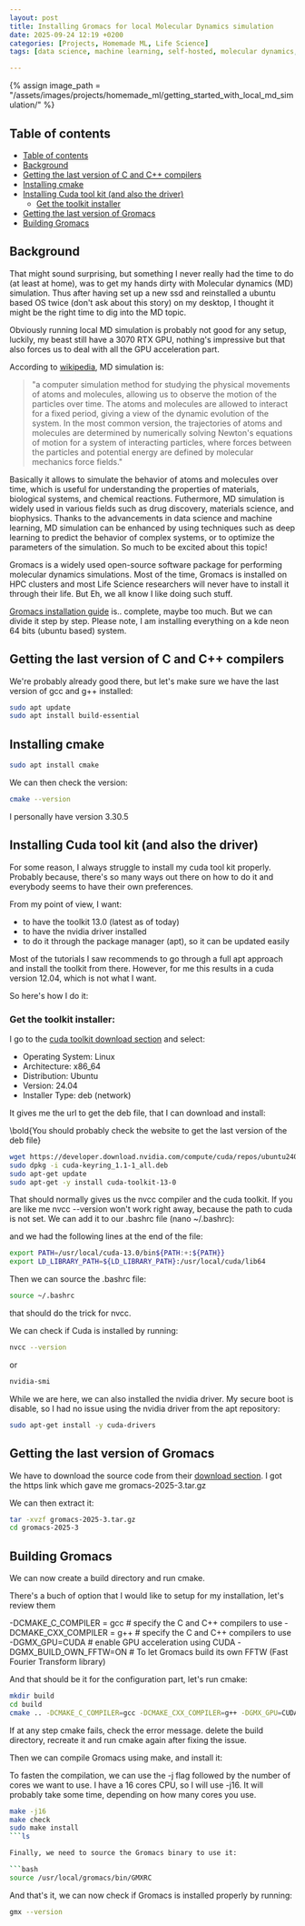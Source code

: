 ```yaml
---
layout: post
title: Installing Gromacs for local Molecular Dynamics simulation
date: 2025-09-24 12:19 +0200
categories: [Projects, Homemade ML, Life Science]
tags: [data science, machine learning, self-hosted, molecular dynamics, simulation]

---
```

{% assign image_path = "/assets/images/projects/homemade_ml/getting_started_with_local_md_simulation/" %}



## Table of contents
  - [Table of contents](#table-of-contents)
  - [Background](#background)
  - [Getting the last version of C and C++ compilers](#getting-the-last-version-of-c-and-c-compilers)
  - [Installing cmake](#installing-cmake)
  - [Installing Cuda tool kit (and also the driver)](#installing-cuda-tool-kit-and-also-the-driver)
    - [Get the toolkit installer](#get-the-toolkit-installer)
  - [Getting the last version of Gromacs](#getting-the-last-version-of-gromacs)
  - [Building Gromacs](#building-gromacs)




## Background


That might sound surprising, but something I never really had the time to do (at least at home), was to get my hands dirty with Molecular dynamics (MD) simulation. Thus after having set up a new ssd and reinstalled a ubuntu based OS twice (don't ask about this story) on my desktop, I thought it might be the right time to dig into the MD topic.

Obviously running local MD simulation is probably not good for any setup, luckily, my beast still have a 3070 RTX GPU, nothing's impressive but that also forces us to deal with all the GPU acceleration part.

According to [wikipedia](https://en.wikipedia.org/wiki/Molecular_dynamics), MD simulation is:
> "a computer simulation method for studying the physical movements of atoms and molecules, allowing us to observe the motion of the particles over time. The atoms and molecules are allowed to interact for a fixed period, giving a view of the dynamic evolution of the system. In the most common version, the trajectories of atoms and molecules are determined by numerically solving Newton's equations of motion for a system of interacting particles, where forces between the particles and potential energy are defined by molecular mechanics force fields."

Basically it allows to simulate the behavior of atoms and molecules over time, which is useful for understanding the properties of materials, biological systems, and chemical reactions. Futhermore, MD simulation is widely used in various fields such as drug discovery, materials science, and biophysics. Thanks to the advancements in data science and machine learning, MD simulation can be enhanced by using techniques such as deep learning to predict the behavior of complex systems, or to optimize the parameters of the simulation. So much to be excited about this topic!


Gromacs is a widely used open-source software package for performing molecular dynamics simulations. Most of the time, Gromacs is installed on HPC clusters and most Life Science researchers will never have to install it through their life. But Eh, we all know I like doing such stuff.

[Gromacs installation guide](https://manual.gromacs.org/current/install-guide/index.html) is.. complete, maybe too much. But we can divide it step by step. Please note, I am installing everything on a kde neon 64 bits (ubuntu based) system.

## Getting the last version of C and C++ compilers

We're probably already good there, but let's make sure we have the last version of gcc and g++ installed:

```bash
sudo apt update
sudo apt install build-essential
```

## Installing cmake


```bash
sudo apt install cmake
```

We can then check the version:

```bash
cmake --version
```
I personally have version 3.30.5

## Installing Cuda tool kit (and also the driver)

For some reason, I always struggle to install my cuda tool kit properly. Probably because, there's so many ways out there on how to do it and everybody seems to have their own preferences.

From my point of view, I want:
- to have the toolkit 13.0 (latest as of today)
- to have the nvidia driver installed
- to do it through the package manager (apt), so it can be updated easily

Most of the tutorials I saw recommends to go through a full apt approach and install the toolkit from there. However, for me this results in a cuda version 12.04, which is not what I want.

So here's how I do it:

### Get the toolkit installer:

I go to the [cuda toolkit download section](https://developer.nvidia.com/cuda-downloads) and select:
- Operating System: Linux
- Architecture: x86_64
- Distribution: Ubuntu
- Version: 24.04
- Installer Type: deb (network)

It gives me the url to get the deb file, that I can download and install:

\bold{You should probably check the website to get the last version of the deb file}

```bash
wget https://developer.download.nvidia.com/compute/cuda/repos/ubuntu2404/x86_64/cuda-keyring_1.1-1_all.deb
sudo dpkg -i cuda-keyring_1.1-1_all.deb
sudo apt-get update
sudo apt-get -y install cuda-toolkit-13-0
```
That should normally gives us the nvcc compiler and the cuda toolkit. If you are like me nvcc --version won't work right away, because the path to cuda is not set. We can add it to our .bashrc file (nano ~/.bashrc):

and we had the following lines at the end of the file:

```bash
export PATH=/usr/local/cuda-13.0/bin${PATH:+:${PATH}}
export LD_LIBRARY_PATH=${LD_LIBRARY_PATH}:/usr/local/cuda/lib64
```

Then we can source the .bashrc file:

```bash
source ~/.bashrc
```
that should do the trick for nvcc.

We can check if Cuda is installed by running:

```bash
nvcc --version
```
or

```bash
nvidia-smi
```

While we are here, we can also installed the nvidia driver. My secure boot is disable, so I had no issue using the nvidia driver from the apt repository:

```bash
sudo apt-get install -y cuda-drivers
```


## Getting the last version of Gromacs

We have to download the source code from their [download section](https://manual.gromacs.org/current/download.html). I got the https link which gave me gromacs-2025-3.tar.gz

We can then extract it:

```bash
tar -xvzf gromacs-2025-3.tar.gz
cd gromacs-2025-3

```
## Building Gromacs

We can now create a build directory and run cmake.

There's a buch of option that I would like to setup for my installation, let's review them

-DCMAKE_C_COMPILER = gcc # specify the C and C++ compilers to use
-DCMAKE_CXX_COMPILER = g++ # specify the C and C++ compilers to use
-DGMX_GPU=CUDA # enable GPU acceleration using CUDA
-DGMX_BUILD_OWN_FFTW=ON # To let Gromacs build its own FFTW (Fast Fourier Transform library) 



And that should be it for the configuration part, let's run cmake:

```bash
mkdir build
cd build
cmake .. -DCMAKE_C_COMPILER=gcc -DCMAKE_CXX_COMPILER=g++ -DGMX_GPU=CUDA -DGMX_BUILD_OWN_FFTW=ON 
```

If at any step cmake fails, check the error message. delete the build directory, recreate it and run cmake again after fixing the issue.

Then we can compile Gromacs using make, and install it:

To fasten the compilation, we can use the -j flag followed by the number of cores we want to use. I have a 16 cores CPU, so I will use -j16. It will probably take some time, depending on how many cores you use.

```bash
make -j16
make check
sudo make install
```ls

Finally, we need to source the Gromacs binary to use it:

```bash
source /usr/local/gromacs/bin/GMXRC
```

And that's it, we can now check if Gromacs is installed properly by running:

```bash
gmx --version
```
